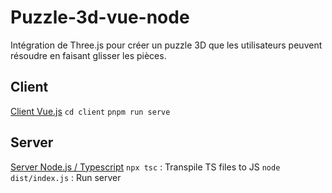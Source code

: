 
# Puzzle-3d-vue-node
Intégration de Three.js pour créer un puzzle 3D que les utilisateurs peuvent résoudre en faisant glisser les pièces.

## Client
[Client Vue.js](./client/)
`cd client`
`pnpm run serve`

## Server
[Server Node.js / Typescript](./client/)
`npx tsc` : Transpile TS files to JS
`node dist/index.js` : Run server
